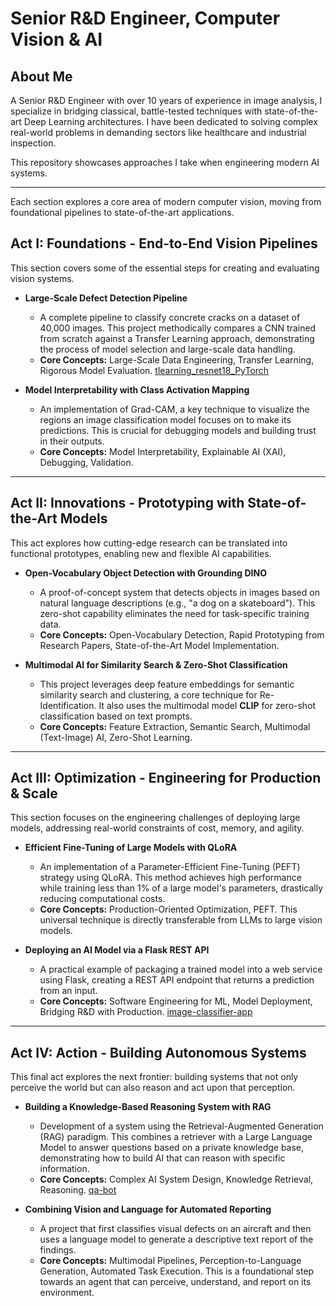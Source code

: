 # Senior R&D Engineer, Computer Vision & AI

## About Me

A Senior R&D Engineer with over 10 years of experience in image analysis, I specialize in bridging classical, battle-tested techniques with state-of-the-art Deep Learning architectures. I have been dedicated to solving complex real-world problems in demanding sectors like healthcare and industrial inspection.

This repository showcases approaches I take when engineering modern AI systems.

---


Each section explores a core area of modern computer vision, moving from foundational pipelines to state-of-the-art applications.

## Act I: Foundations - End-to-End Vision Pipelines

This section covers some of the essential steps for creating and evaluating vision systems.

*   **Large-Scale Defect Detection Pipeline**
    *   A complete pipeline to classify concrete cracks on a dataset of 40,000 images. This project methodically compares a CNN trained from scratch against a Transfer Learning approach, demonstrating the process of model selection and large-scale data handling.
    *   **Core Concepts:** Large-Scale Data Engineering, Transfer Learning, Rigorous Model Evaluation.
   [tlearning_resnet18_PyTorch](https://github.com/madelezhia/vision-systems-lab/blob/main/I-Foundations/tlearning_resnet18_PyTorch.ipynb)

*   **Model Interpretability with Class Activation Mapping**
    *   An implementation of Grad-CAM, a key technique to visualize the regions an image classification model focuses on to make its predictions. This is crucial for debugging models and building trust in their outputs.
    *   **Core Concepts:** Model Interpretability, Explainable AI (XAI), Debugging, Validation.
---

## Act II: Innovations - Prototyping with State-of-the-Art Models

This act explores how cutting-edge research can be translated into functional prototypes, enabling new and flexible AI capabilities.

*   **Open-Vocabulary Object Detection with Grounding DINO**
    *   A proof-of-concept system that detects objects in images based on natural language descriptions (e.g., "a dog on a skateboard"). This zero-shot capability eliminates the need for task-specific training data.
    *   **Core Concepts:** Open-Vocabulary Detection, Rapid Prototyping from Research Papers, State-of-the-Art Model Implementation.

*   **Multimodal AI for Similarity Search & Zero-Shot Classification**
    *   This project leverages deep feature embeddings for semantic similarity search and clustering, a core technique for Re-Identification. It also uses the multimodal model **CLIP** for zero-shot classification based on text prompts.
    *   **Core Concepts:** Feature Extraction, Semantic Search, Multimodal (Text-Image) AI, Zero-Shot Learning.
---

## Act III: Optimization - Engineering for Production & Scale

This section focuses on the engineering challenges of deploying large models, addressing real-world constraints of cost, memory, and agility.

*   **Efficient Fine-Tuning of Large Models with QLoRA**
    *   An implementation of a Parameter-Efficient Fine-Tuning (PEFT) strategy using QLoRA. This method achieves high performance while training less than 1% of a large model's parameters, drastically reducing computational costs.
    *   **Core Concepts:** Production-Oriented Optimization, PEFT. This universal technique is directly transferable from LLMs to large vision models.

*   **Deploying an AI Model via a Flask REST API**
    *   A practical example of packaging a trained model into a web service using Flask, creating a REST API endpoint that returns a prediction from an input.
    *   **Core Concepts:** Software Engineering for ML, Model Deployment, Bridging R&D with Production.
   [image-classifier-app](https://github.com/madelezhia/image-classifier-app)

---

## Act IV: Action - Building Autonomous Systems

This final act explores the next frontier: building systems that not only perceive the world but can also reason and act upon that perception.

*   **Building a Knowledge-Based Reasoning System with RAG**
    *   Development of a system using the Retrieval-Augmented Generation (RAG) paradigm. This combines a retriever with a Large Language Model to answer questions based on a private knowledge base, demonstrating how to build AI that can reason with specific information.
    *   **Core Concepts:** Complex AI System Design, Knowledge Retrieval, Reasoning.
   [qa-bot](https://github.com/madelezhia/qa-bot)

*   **Combining Vision and Language for Automated Reporting**
    *   A project that first classifies visual defects on an aircraft and then uses a language model to generate a descriptive text report of the findings.
    *   **Core Concepts:** Multimodal Pipelines, Perception-to-Language Generation, Automated Task Execution. This is a foundational step towards an agent that can perceive, understand, and report on its environment.
